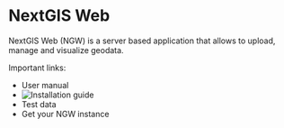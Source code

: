 NextGIS Web
==============


NextGIS Web (NGW) is a server based application that allows to upload, manage and visualize geodata.


Important links:

* User manual
* ![Installation guide](https://github.com/nextgis/nextgisweb/wiki/Install-and-Update-on-Ubuntu)
* Test data
* Get your NGW instance
